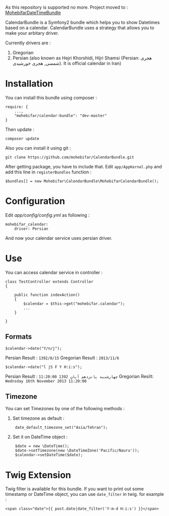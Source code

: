 As this repository is supported no more. Project moved to : [MohebifarDateTimeBundle](https://github.com/mohebifar/DateTimeBundle)


CalendarBundle is a Symfony2 bundle which helps you to show Datetimes based on a calendar. CalendarBundle uses a strategy that allows you to make your arbitary driver.

Currently drivers are :

 1. Gregorian
 2. Persian (also known as Hejri Khorshidi, Hijri Shamsi (Persian: هجری شمسی, هجری خورشیدی). It is official calendar in Iran)

Installation
============
You can install this bundle using composer :

    require: {
        ...,
		"mohebifar/calendar-bundle": "dev-master"
	}
	
Then update :

    composer update

Also you can install it using git :

    git clone https://github.com/mohebifar/CalendarBundle.git

After getting package, you have to include that. Edit `app/AppKernel.php` and add this line in `registerBundles` function :

    $bundles[] = new Mohebifar\CalendarBundle\MohebifarCalendarBundle();

Configuration
=============

Edit *app/config/config.yml* as following :

    mohebifar_calendar:
        driver: Persian
        
And now your calendar service uses persian driver.

Use
===

You can access calendar service in controller :

    class TestController extends Controller
    {

        public function indexAction()
        {
            $calendar = $this->get("mohebifar.calendar");
            ...
        }
        
    }

Formats
-------

    $calendar->date("Y/n/j");

Persian Result : `1392/8/15`
Gregorian Result : `2013/11/6`

    $calendar->date("l jS F Y H:i:s");

Persian Result : `چهارشنبه پانزدهم آبان 1392 11:20:00` 
Gregorian Resilt: `Wednsday 16th November 2013 11:20:00`


Timezone
-------
You can set Timezones by one of the following methods :

1. Set timezone as default :

        date_default_timezone_set("Asia/Tehran");
        

2. Set it on DateTime object :

        $date = new \DateTime();
        $date->setTimezone(new \DateTimeZone('Pacific/Nauru'));
        $calendar->setDateTime($date);

Twig Extension
=======
Twig filter is available for this bundle. If you want to print out some timestamp or DateTime object, you can use `date_filter` in twig. for example :

    <span class="date">{{ post.date|date_filter('Y-m-d H:i:s') }}</span>

